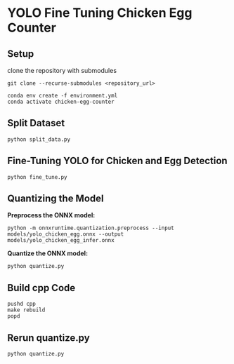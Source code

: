 # YOLO Fine Tuning Chicken Egg Counter

## Setup

clone the repository with submodules

```shell
git clone --recurse-submodules <repository_url>
```

```shell
conda env create -f environment.yml
conda activate chicken-egg-counter
```

## Split Dataset

```shell
python split_data.py
```

## Fine-Tuning YOLO for Chicken and Egg Detection

```shell
python fine_tune.py
```

## Quantizing the Model

**Preprocess the ONNX model:**

```shell
python -m onnxruntime.quantization.preprocess --input models/yolo_chicken_egg.onnx --output models/yolo_chicken_egg_infer.onnx
```

**Quantize the ONNX model:**

```shell
python quantize.py
```

## Build cpp Code

```shell
pushd cpp
make rebuild
popd
```

## Rerun quantize.py

```shell
python quantize.py
```
